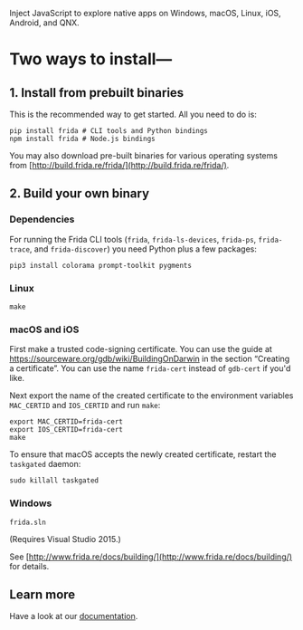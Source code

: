 Inject JavaScript to explore native apps on Windows, macOS, Linux, iOS, Android, and QNX.

Two ways to install—
===

## 1. Install from prebuilt binaries

This is the recommended way to get started. All you need to do is:

    pip install frida # CLI tools and Python bindings
    npm install frida # Node.js bindings

You may also download pre-built binaries for various operating systems from
[http://build.frida.re/frida/](http://build.frida.re/frida/).

## 2. Build your own binary

### Dependencies

For running the Frida CLI tools (`frida`, `frida-ls-devices`, `frida-ps`,
`frida-trace`, and `frida-discover`) you need Python plus a few packages:

    pip3 install colorama prompt-toolkit pygments

### Linux

    make

### macOS and iOS

First make a trusted code-signing certificate. You can use the guide at
https://sourceware.org/gdb/wiki/BuildingOnDarwin in the section
“Creating a certificate”. You can use the name `frida-cert` instead of
`gdb-cert` if you'd like.

Next export the name of the created certificate to the environment
variables `MAC_CERTID` and `IOS_CERTID` and run `make`:

    export MAC_CERTID=frida-cert
    export IOS_CERTID=frida-cert
    make

To ensure that macOS accepts the newly created certificate, restart the
`taskgated` daemon:

    sudo killall taskgated

### Windows

    frida.sln

(Requires Visual Studio 2015.)

See [http://www.frida.re/docs/building/](http://www.frida.re/docs/building/)
for details.

## Learn more

Have a look at our [documentation](http://www.frida.re/docs/home/).
